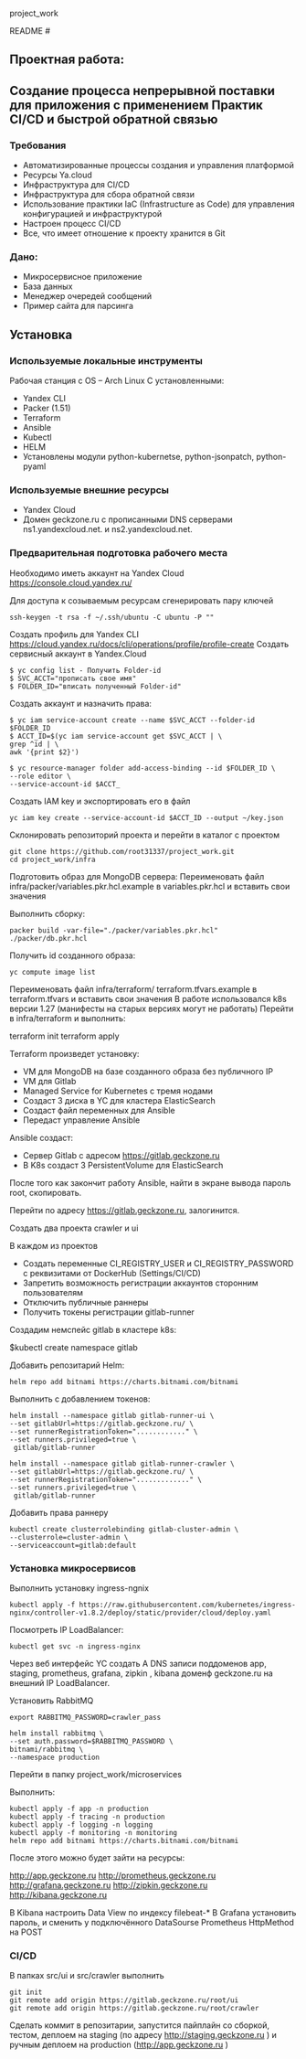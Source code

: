 project_work

 README #



## Проектная работа:
## Создание процесса непрерывной поставки для приложения с применением Практик CI/CD и быстрой обратной связью ##

### Требования ###
* Автоматизированные процессы создания и управления платформой
* Ресурсы Ya.cloud
* Инфраструктура для CI/CD
* Инфраструктура для сбора обратной связи
* Использование практики IaC (Infrastructure as Code) для управления
конфигурацией и инфраструктурой
* Настроен процесс CI/CD
* Все, что имеет отношение к проекту хранится в Git

### Дано: 
* Микросервисное приложение
* База данных
* Менеджер очередей сообщений
* Пример сайта для парсинга


## Установка ##
### Используемые локальные инструменты

Рабочая станция с OS – Arch Linux
С установленными:

* Yandex CLI
* Packer (1.51)
* Terraform
* Ansible
* Kubectl
* HELM
* Установлены модули python-kubernetse, python-jsonpatch, python-pyaml

### Используемые внешние ресурсы

* Yandex Cloud
* Домен geckzone.ru с прописанными DNS серверами ns1.yandexcloud.net. и ns2.yandexcloud.net.

### Предварительная подготовка рабочего места

Необходимо иметь аккаунт на Yandex Cloud https://console.cloud.yandex.ru/

Для доступа к созываемым ресурсам сгенерировать пару ключей

> 
    ssh-keygen -t rsa -f ~/.ssh/ubuntu -C ubuntu -P ""

Создать профиль для  Yandex  CLI https://cloud.yandex.ru/docs/cli/operations/profile/profile-create
Создать сервисный аккаунт в Yandex.Cloud

> 
    $ yc config list - Получить Folder-id
    $ SVC_ACCT="прописать свое имя"
    $ FOLDER_ID="вписать полученный Folder-id" 
 
Создать аккаунт и назначить права:

>
    $ yc iam service-account create --name $SVC_ACCT --folder-id $FOLDER_ID
    $ ACCT_ID=$(yc iam service-account get $SVC_ACCT | \
    grep ^id | \
    awk '{print $2}') 
 
> 
    $ yc resource-manager folder add-access-binding --id $FOLDER_ID \
    --role editor \ 
    --service-account-id $ACCT_

Создать IAM key и экспортировать его в файл

> 
    yc iam key create --service-account-id $ACCT_ID --output ~/key.json

Склонировать репозиторий проекта и перейти в каталог с проектом

    git clone https://github.com/root31337/project_work.git
    cd project_work/infra

Подготовить образ для MongoDB сервера:
Переименовать файл infra/packer/variables.pkr.hcl.example в variables.pkr.hcl и вставить свои значения

Выполнить сборку:
> 
    packer build -var-file="./packer/variables.pkr.hcl" ./packer/db.pkr.hcl 

Получить id созданного образа:
> 
    yc compute image list

Переименовать файл infra/terraform/ terraform.tfvars.example в terraform.tfvars и вставить свои значения
В работе использовался k8s версии 1.27 (манифесты на старых версиях могут не работать)
Перейти в infra/terraform и выполнить:
>

  terraform init
  terraform apply

Terraform произведет установку:
* VM для  MongoDB на базе созданного образа без публичного IP
* VM для  Gitlab 
* Managed Service for Kubernetes с тремя нодами
* Создаст 3 диска в YC для кластера ElasticSearch
* Создаст файл переменных для Ansible
* Передаст управление Ansible

Ansible создаст:
* Сервер Gitlab с адресом https://gitlab.geckzone.ru 
* В K8s создаст 3 PersistentVolume для ElasticSearch

После того как закончит работу Ansible, найти в экране вывода пароль root, скопировать.

Перейти по адресу https://gitlab.geckzone.ru, залогинится.

Создать два проекта crawler и ui

В каждом из проектов 
* Создать переменные CI_REGISTRY_USER и CI_REGISTRY_PASSWORD с реквизитами от DockerHub (Settings/CI/CD)
* Запретить возможность регистрации аккаунтов сторонним пользователям
* Отключить публичные раннеры
* Получить токены регистрации gitlab-runner 

Создадим немспейс gitlab в кластере k8s:

$kubectl create namespace gitlab

Добавить репозитарий Helm:
>
    helm repo add bitnami https://charts.bitnami.com/bitnami

Выполнить с добавлением токенов:
>
    helm install --namespace gitlab gitlab-runner-ui \
    --set gitlabUrl=https://gitlab.geckzone.ru/ \
    --set runnerRegistrationToken="............" \
    --set runners.privileged=true \
     gitlab/gitlab-runner

>
    helm install --namespace gitlab gitlab-runner-crawler \
    --set gitlabUrl=https://gitlab.geckzone.ru/ \
    --set runnerRegistrationToken="............." \
    --set runners.privileged=true \
     gitlab/gitlab-runner

Добавить права раннеру
>
    kubectl create clusterrolebinding gitlab-cluster-admin \
    --clusterrole=cluster-admin \
    --serviceaccount=gitlab:default


### Установка микросервисов

Выполнить установку ingress-ngnix
>
    kubectl apply -f https://raw.githubusercontent.com/kubernetes/ingress-nginx/controller-v1.8.2/deploy/static/provider/cloud/deploy.yaml

Посмотреть IP LoadBalancer:
>
    kubectl get svc -n ingress-nginx

Через веб интерфейс YC создать А DNS записи поддоменов app, staging, prometheus,  grafana, zipkin , kibana  доменф geckzone.ru на внешний IP LoadBalancer.

Установить RabbitMQ
>
    export RABBITMQ_PASSWORD=crawler_pass
>
    helm install rabbitmq \
    --set auth.password=$RABBITMQ_PASSWORD \
    bitnami/rabbitmq \
    --namespace production

Перейти в папку 
project_work/microservices

Выполнить:
>
    kubectl apply -f app -n production
    kubectl apply -f tracing -n production
    kubectl apply -f logging -n logging
    kubectl apply -f monitoring -n monitoring
    helm repo add bitnami https://charts.bitnami.com/bitnami

После этого можно будет зайти на ресурсы:

http://app.geckzone.ru
http://prometheus.geckzone.ru
http://grafana.geckzone.ru
http://zipkin.geckzone.ru
http://kibana.geckzone.ru

В Kibana настроить Data View по индексу  filebeat-*
В Grafana установить пароль, и сменить у подключённого DataSourse Prometheus HttpMethod на POST

### CI/CD
В папках src/ui и src/crawler выполнить 
>
    git init
    git remote add origin https://gitlab.geckzone.ru/root/ui
    git remote add origin https://gitlab.geckzone.ru/root/crawler

Сделать коммит в репозитарии, запустится пайплайн со сборкой, тестом, деплоем на staging (по адресу http://staging.geckzone.ru ) и ручным деплоем на production (http://app.geckzone.ru )

